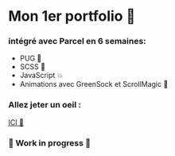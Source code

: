 <h1>Mon 1er portfolio 🚀</h1>

<h3>intégré avec Parcel en 6 semaines:</h3>
<ul>
  <li>PUG 🐶</li>
  <li>SCSS 🎨</li>
  <li>JavaScript 💥</li>
  <li>Animations avec GreenSock et ScrollMagic 💫</li>
</ul>

<h3>Allez jeter un oeil :</h3>
<a href="https://anthony-roux.netlify.app/
" target="_blank" >ICI 🎊</a>

<h3>🚧 Work in progress 🚧</h3>
